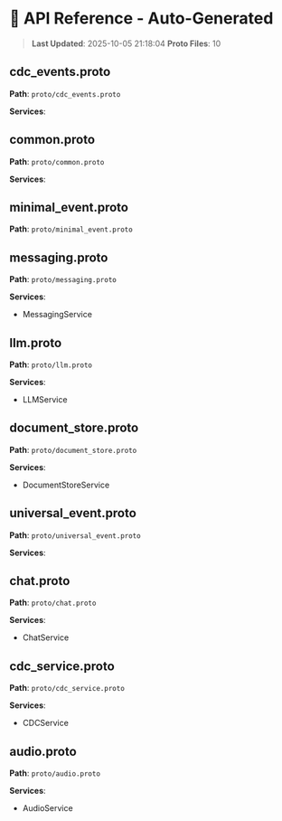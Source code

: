 # 📡 API Reference - Auto-Generated

> **Last Updated**: 2025-10-05 21:18:04
> **Proto Files**: 10

## cdc_events.proto

**Path**: `proto/cdc_events.proto`

**Services**:

## common.proto

**Path**: `proto/common.proto`

**Services**:

## minimal_event.proto

**Path**: `proto/minimal_event.proto`

## messaging.proto

**Path**: `proto/messaging.proto`

**Services**:
- MessagingService

## llm.proto

**Path**: `proto/llm.proto`

**Services**:
- LLMService

## document_store.proto

**Path**: `proto/document_store.proto`

**Services**:
- DocumentStoreService

## universal_event.proto

**Path**: `proto/universal_event.proto`

**Services**:

## chat.proto

**Path**: `proto/chat.proto`

**Services**:
- ChatService

## cdc_service.proto

**Path**: `proto/cdc_service.proto`

**Services**:
- CDCService

## audio.proto

**Path**: `proto/audio.proto`

**Services**:
- AudioService

